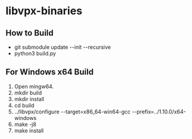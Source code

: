 # libvpx-binaries

## How to Build

- git submodule update --init --recursive
- python3 build.py

## For Windows x64 Build

1. Open mingw64.
2. mkdir build
3. mkdir install
4. cd build
5. ../libvpx/configure --target=x86_64-win64-gcc --prefix=../1.10.0/x64-windows
6. make -j8
7. make install

